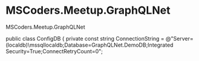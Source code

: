 # MSCoders.Meetup.GraphQLNet
MSCoders.Meetup.GraphQLNet

public class ConfigDB
    {
        private const string ConnectionString
            = @"Server=(localdb)\mssqllocaldb;Database=GraphQLNet.DemoDB;Integrated Security=True;ConnectRetryCount=0";